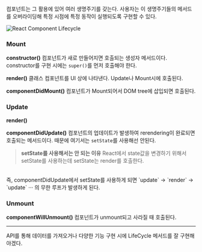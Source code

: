 컴포넌트는 그 활용에 있어 여러 생명주기를 갖는다.
사용자는 이 생명주기들의 메서드를 오버라이딩해 특정 시점에 특정 동작이 실행되도록 구현할 수 있다.

![React Component Lifecycle](https://images.velog.io/images/gouz7514/post/1a964693-dd5b-49e2-ae52-e0e82ed95bc6/image.png)
### Mount
**constructor()**
컴포넌트가 새로 만들어지면 호출되는 생성자 메서드이다.
constructor를 구현 시에는 `super()`를 먼저 호출해야 한다.

**render()**
클래스 컴포넌트를 UI 상에 나타낸다.
Update나 Mount시에 호출된다.

**componentDidMount()**
컴포넌트가 Mount되어서 DOM tree에 삽입되면 호출된다.

### Update
**render()**

**componentDidUpdate()**
컴포넌트의 업데이트가 발생하여 rerendering이 완료되면 호출되는 메서드이다.
때문에 여기서는 `setState`를 사용해선 안된다.
> **setState를 사용해서는 안 되는 이유**
React에서 state값을 변경하기 위해서 setState를 사용하는데 setState는 render를 호출한다.
<br>
즉, componentDidUpdate에서 setState를 사용하게 되면 `update` → `render` → `update` ··· 의 무한 루프가 발생하게 된다.

### Unmount
**componentWillUnmount()**
컴포넌트가 unmount되고 사라질 때 호출된다.
***
API를 통해 데이터를 가져오거나 다양한 기능 구현 시에 LifeCycle 메서드를 잘 구현해야겠다.